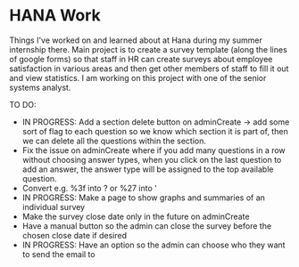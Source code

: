 # HANA Work
Things I've worked on and learned about at Hana during my summer internship there.
Main project is to create a survey template (along the lines of google forms) so that staff in HR can create surveys about employee satisfaction in various areas and then get other members of staff to fill it out and view statistics. I am working on this project with one of the senior systems analyst.

TO DO:
- IN PROGRESS: Add a section delete button on adminCreate -> add some sort of flag to each question so we know which section it is part of, then we can delete all the questions within the section.
- Fix the issue on adminCreate where if you add many questions in a row without choosing answer types, when you click on the last question to add an answer, the answer type will be assigned to the top available question.
- Convert e.g. %3f into ? or %27 into '
- IN PROGRESS: Make a page to show graphs and summaries of an individual survey
- Make the survey close date only in the future on adminCreate
- Have a manual button so the admin can close the survey before the chosen close date if desired
- IN PROGRESS: Have an option so the admin can choose who they want to send the email to

